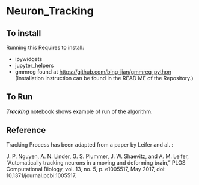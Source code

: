 # Neuron_Tracking

## To install

Running this Requires to install:

- ipywidgets
- jupyter_helpers
- gmmreg found at https://github.com/bing-jian/gmmreg-python (Installation instruction can be found in the READ ME of the Repository.)

## To Run

***Tracking*** notebook shows example of run of the algorithm. 


## Reference
Tracking Process has been adapted from a paper by Leifer and al. :

J. P. Nguyen, A. N. Linder, G. S. Plummer, J. W. Shaevitz, and A. M. Leifer, “Automatically tracking neurons in a moving and deforming brain,” PLOS Computational Biology, vol. 13, no. 5, p. e1005517, May 2017, doi: 10.1371/journal.pcbi.1005517.

